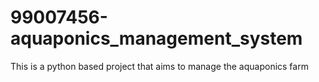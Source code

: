 # 99007456-aquaponics_management_system
This is a python based project that aims to manage the aquaponics farm  
